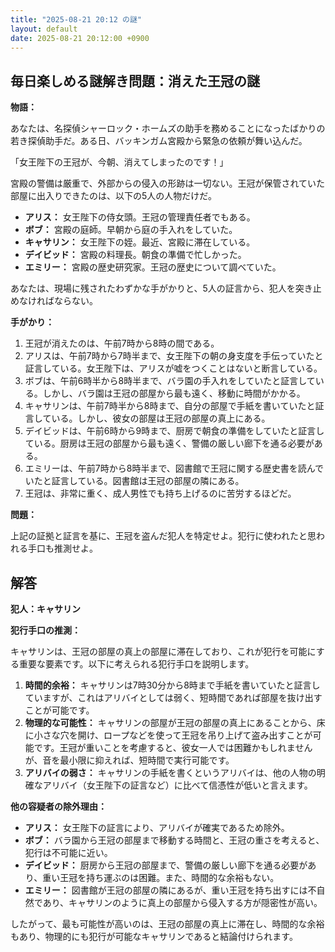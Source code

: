 ```yaml
---
title: "2025-08-21 20:12 の謎"
layout: default
date: 2025-08-21 20:12:00 +0900
---
```

## 毎日楽しめる謎解き問題：消えた王冠の謎

**物語：**

あなたは、名探偵シャーロック・ホームズの助手を務めることになったばかりの若き探偵助手だ。ある日、バッキンガム宮殿から緊急の依頼が舞い込んだ。

「女王陛下の王冠が、今朝、消えてしまったのです！」

宮殿の警備は厳重で、外部からの侵入の形跡は一切ない。王冠が保管されていた部屋に出入りできたのは、以下の5人の人物だけだ。

*   **アリス：** 女王陛下の侍女頭。王冠の管理責任者でもある。
*   **ボブ：** 宮殿の庭師。早朝から庭の手入れをしていた。
*   **キャサリン：** 女王陛下の姪。最近、宮殿に滞在している。
*   **デイビッド：** 宮殿の料理長。朝食の準備で忙しかった。
*   **エミリー：** 宮殿の歴史研究家。王冠の歴史について調べていた。

あなたは、現場に残されたわずかな手がかりと、5人の証言から、犯人を突き止めなければならない。

**手がかり：**

1.  王冠が消えたのは、午前7時から8時の間である。
2.  アリスは、午前7時から7時半まで、女王陛下の朝の身支度を手伝っていたと証言している。女王陛下は、アリスが嘘をつくことはないと断言している。
3.  ボブは、午前6時半から8時半まで、バラ園の手入れをしていたと証言している。しかし、バラ園は王冠の部屋から最も遠く、移動に時間がかかる。
4.  キャサリンは、午前7時半から8時まで、自分の部屋で手紙を書いていたと証言している。しかし、彼女の部屋は王冠の部屋の真上にある。
5.  デイビッドは、午前6時から9時まで、厨房で朝食の準備をしていたと証言している。厨房は王冠の部屋から最も遠く、警備の厳しい廊下を通る必要がある。
6.  エミリーは、午前7時から8時半まで、図書館で王冠に関する歴史書を読んでいたと証言している。図書館は王冠の部屋の隣にある。
7.  王冠は、非常に重く、成人男性でも持ち上げるのに苦労するほどだ。

**問題：**

上記の証拠と証言を基に、王冠を盗んだ犯人を特定せよ。犯行に使われたと思われる手口も推測せよ。

## 解答

**犯人：キャサリン**

**犯行手口の推測：**

キャサリンは、王冠の部屋の真上の部屋に滞在しており、これが犯行を可能にする重要な要素です。以下に考えられる犯行手口を説明します。

1.  **時間的余裕：** キャサリンは7時30分から8時まで手紙を書いていたと証言していますが、これはアリバイとしては弱く、短時間であれば部屋を抜け出すことが可能です。
2.  **物理的な可能性：** キャサリンの部屋が王冠の部屋の真上にあることから、床に小さな穴を開け、ロープなどを使って王冠を吊り上げて盗み出すことが可能です。王冠が重いことを考慮すると、彼女一人では困難かもしれませんが、音を最小限に抑えれば、短時間で実行可能です。
3.  **アリバイの弱さ：** キャサリンの手紙を書くというアリバイは、他の人物の明確なアリバイ（女王陛下の証言など）に比べて信憑性が低いと言えます。

**他の容疑者の除外理由：**

*   **アリス：** 女王陛下の証言により、アリバイが確実であるため除外。
*   **ボブ：** バラ園から王冠の部屋まで移動する時間と、王冠の重さを考えると、犯行は不可能に近い。
*   **デイビッド：** 厨房から王冠の部屋まで、警備の厳しい廊下を通る必要があり、重い王冠を持ち運ぶのは困難。また、時間的な余裕もない。
*   **エミリー：** 図書館が王冠の部屋の隣にあるが、重い王冠を持ち出すには不自然であり、キャサリンのように真上の部屋から侵入する方が隠密性が高い。

したがって、最も可能性が高いのは、王冠の部屋の真上に滞在し、時間的な余裕もあり、物理的にも犯行が可能なキャサリンであると結論付けられます。
